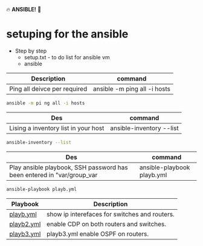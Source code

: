 :fire: **ANSIBLE!** :star2:

# setuping for the ansible
* Step by step
   * setup.txt  - to do list for ansible vm
   * ansible 
   
| Description | command |
| --- | --- |
| Ping all deivce per required |  ansible -m ping all -i hosts |

```bash 
ansible -m pi ng all -i hosts  
``` 




Des | command |
| --- | --- |
| Lising a inventory list in your host | ansible-inventory --list |

```bash 
ansible-inventory --list  
``` 

Des | command |
| --- | --- |
| Play ansible playbook, SSH password has been entered in  "var/group_var |  ansible-playbook playb.yml |

```bash
ansible-playbook playb.yml
```

  Playbook  |  Description  |
|  --- |  ---  |
|  [playb.yml](/Py-sho-ver-onbox)  |  show ip interefaces for switches and routers. |
|  [playb2.yml ](/tdr-test)  |  enable CDP on both routers and switches.  |
|  [playb3.yml ](/eem_configdiff_to_spark)  |  playb3.yml  enable OSPF on routers.  |
